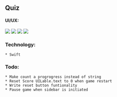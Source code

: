 ##  Quiz

#### UI/UX:

<img src="ui/fourforone.jepg" >
<img src="ui/one.jepg" >
<img src="ui/two.jepg" >
<img src="ui/three.jepg" >


### Technology:
    * Swift



### Todo:
    * Make count a progrogress instead of string 
    * Reset Score UILable.text to 0 when game restart
    * Write reset button funtionality
    * Pause game when sidebar is initiated
    
